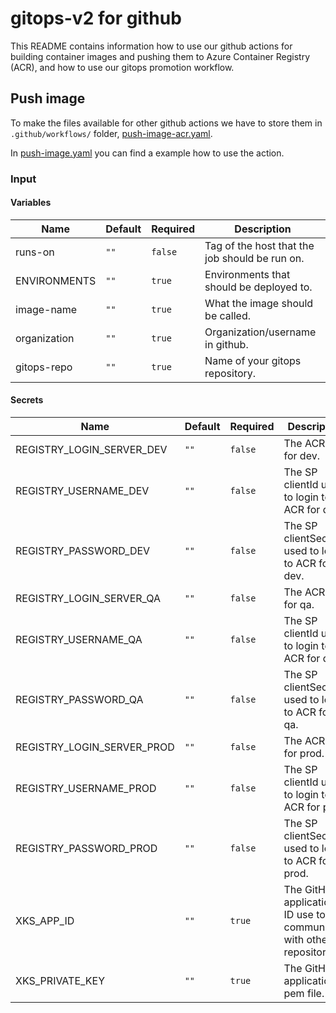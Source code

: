 # gitops-v2 for github

This README contains information how to use our github actions for building container images
and pushing them to Azure Container Registry (ACR), and how to use our gitops promotion workflow.

## Push image

To make the files available for other github actions we have to store them in `.github/workflows/` folder,
[push-image-acr.yaml](../.github/workflows/push-image-acr.yaml).

In [push-image.yaml](push-image.yaml) you can find a example how to use the action.

### Input

#### Variables

| Name         | Default | Required | Description                                    |
| ------------ | ------- | -------- | ---------------------------------------------- |
| runs-on      | `""`    | `false`  | Tag of the host that the job should be run on. |
| ENVIRONMENTS | `""`    | `true`   | Environments that should be deployed to.       |
| image-name   | `""`    | `true`   | What the image should be called.               |
| organization | `""`    | `true`   | Organization/username in github.               |
| gitops-repo  | `""`    | `true`   | Name of your gitops repository.                |

#### Secrets

| Name                       | Default | Required | Description                                                           |
| -------------------------- | ------- | -------- | --------------------------------------------------------------------- |
| REGISTRY_LOGIN_SERVER_DEV  | `""`    | `false`  | The ACR URL for dev.                                                  |
| REGISTRY_USERNAME_DEV      | `""`    | `false`  | The SP clientId used to login to ACR for dev.                         |
| REGISTRY_PASSWORD_DEV      | `""`    | `false`  | The SP clientSecret used to login to ACR for dev.                     |
| REGISTRY_LOGIN_SERVER_QA   | `""`    | `false`  | The ACR URL for qa.                                                   |
| REGISTRY_USERNAME_QA       | `""`    | `false`  | The SP clientId used to login to ACR for qa.                          |
| REGISTRY_PASSWORD_QA       | `""`    | `false`  | The SP clientSecret used to login to ACR for qa.                      |
| REGISTRY_LOGIN_SERVER_PROD | `""`    | `false`  | The ACR URL for prod.                                                 |
| REGISTRY_USERNAME_PROD     | `""`    | `false`  | The SP clientId used to login to ACR for prod.                        |
| REGISTRY_PASSWORD_PROD     | `""`    | `false`  | The SP clientSecret used to login to ACR for prod.                    |
| XKS_APP_ID                 | `""`    | `true`   | The GitHub application ID use to communicate with other repositories. |
| XKS_PRIVATE_KEY            | `""`    | `true`   | The GitHub application pem file.                                      |
